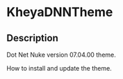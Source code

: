 KheyaDNNTheme
==========

Description
-----------
Dot Net Nuke version 07.04.00 theme.

How to install and update the theme.

